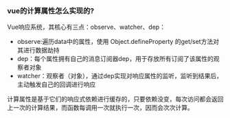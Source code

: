 ### vue的计算属性怎么实现的?

Vue响应系统，其核心有三点：observe、watcher、dep：

- observe:遍历data中的属性，使用 Object.defineProperty 的get/set方法对其进行数据劫持
- dep：每个属性拥有自己的消息订阅器dep，用于存放所有订阅了该属性的观察者对象
- watcher：观察者（对象），通过dep实现对响应属性的监听，监听到结果后，主动触发自己的回调进行响应

计算属性是基于它们的响应式依赖进行缓存的，只要依赖没变，每次访问都会返回上一次的计算结果，而函数每调用一次就执行一次，因而会次次计算。